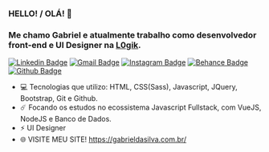 ### HELLO! / OLÁ! 👋 ###
### Me chamo Gabriel e atualmente trabalho como desenvolvedor front-end e UI Designer na [L0gik](http://l0gik.com.br/). ###

[![Linkedin Badge](https://img.shields.io/badge/-LinkedIn-blue?style=flat-square&logo=Linkedin&logoColor=white&link=https://www.linkedin.com/in/rebeccamanzi/)](https://www.linkedin.com/in/joaogsilva/)
[![Gmail Badge](https://img.shields.io/badge/-Gmail-c14438?style=flat-square&logo=Gmail&logoColor=white&link=mailto:rebeccamanzi@gmail.com)](mailto:hello.gabrielsilva2@gmail.com)
[![Instagram Badge](https://img.shields.io/badge/-Instagram-C13584?style=flat-square&labelColor=C13584&logo=instagram&logoColor=white&link=https://www.instagram.com/codepwr/)](https://www.instagram.com/jotaggabriel/)
[![Behance Badge](https://img.shields.io/badge/-Behance-0057ff?style=flat-square&logo=Behance&logoColor=white&link=https://www.behance.net/joaogdg)](https://www.behance.net/joaogdg)
[![Github Badge](https://img.shields.io/badge/-Github-000?style=flat-square&logo=Github&logoColor=white&link=https://github.com/lucasgdb)](https://github.com/GSilvva)

- 💻 Tecnologias que utilizo: HTML, CSS(Sass), Javascript, JQuery, Bootstrap, Git e Github. 
- ☄️ Focando os estudos no ecossistema Javascript Fullstack, com VueJS, NodeJS e Banco de Dados.
- ⚡ UI Designer
- 🌐 VISITE MEU SITE! https://gabrieldasilva.com.br/
